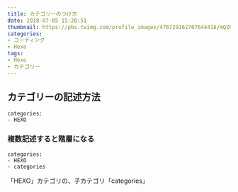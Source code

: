```yaml
---
title: カテゴリーのつけ方
date: 2018-07-05 15:20:51
thumbnail: https://pbs.twimg.com/profile_images/476729162707644418/mQZOTo9f_400x400.png
categories:
- コーディング
- Hexo
tags:
- Hexo
- カテゴリー
---
```

## カテゴリーの記述方法
```
categories:
- HEXO
```

### 複数記述すると階層になる
```
categories:
- HEXO
- categories
```
「HEXO」カテゴリの、子カテゴリ「categories」

